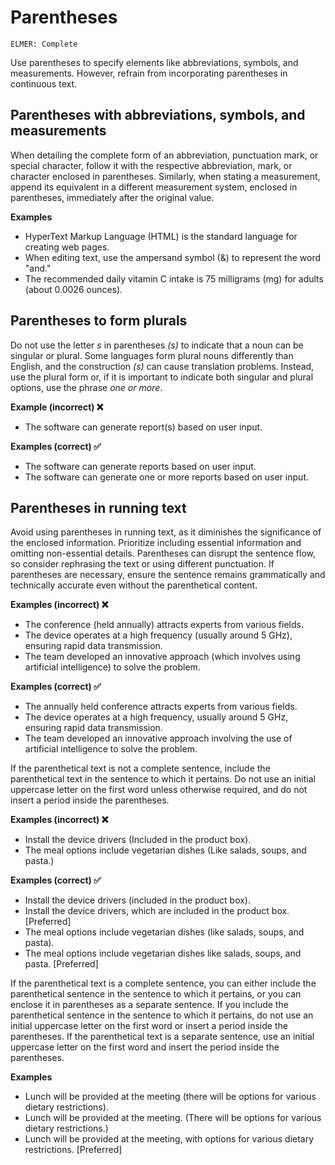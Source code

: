 # Parentheses

<code>ELMER: Complete</code>

Use parentheses to specify elements like abbreviations, symbols, and measurements. However, refrain from incorporating parentheses in continuous text.

## Parentheses with abbreviations, symbols, and measurements

When detailing the complete form of an abbreviation, punctuation mark, or special character, follow it with the respective abbreviation, mark, or character enclosed in parentheses. Similarly, when stating a measurement, append its equivalent in a different measurement system, enclosed in parentheses, immediately after the original value.

**Examples**
- HyperText Markup Language (HTML) is the standard language for creating web pages.
- When editing text, use the ampersand symbol (&) to represent the word "and."
- The recommended daily vitamin C intake is 75 milligrams (mg) for adults (about 0.0026 ounces).

## Parentheses to form plurals

Do not use the letter *s* in parentheses *(s)* to indicate that a noun can be singular or plural. Some languages form plural nouns differently than English, and the construction *(s)* can cause translation problems. Instead, use the plural form or, if it is important to indicate both singular and plural options, use the phrase *one or more*.

**Example (incorrect) ❌**
- The software can generate report(s) based on user input.

**Examples (correct) ✅**
- The software can generate reports based on user input.
- The software can generate one or more reports based on user input.

## Parentheses in running text

Avoid using parentheses in running text, as it diminishes the significance of the enclosed information. Prioritize including essential information and omitting non-essential details. Parentheses can disrupt the sentence flow, so consider rephrasing the text or using different punctuation. If parentheses are necessary, ensure the sentence remains grammatically and technically accurate even without the parenthetical content.

**Examples (incorrect) ❌**
- The conference (held annually) attracts experts from various fields.
- The device operates at a high frequency (usually around 5 GHz), ensuring rapid data transmission.
- The team developed an innovative approach (which involves using artificial intelligence) to solve the problem.

**Examples (correct) ✅**
- The annually held conference attracts experts from various fields.
- The device operates at a high frequency, usually around 5 GHz, ensuring rapid data transmission.
- The team developed an innovative approach involving the use of artificial intelligence to solve the problem.

If the parenthetical text is not a complete sentence, include the parenthetical text in the sentence to which it pertains. Do not use an initial uppercase letter on the first word unless otherwise required, and do not insert a period inside the parentheses.

**Examples (incorrect) ❌**
- Install the device drivers (Included in the product box).
- The meal options include vegetarian dishes (Like salads, soups, and pasta.)

**Examples (correct) ✅**
- Install the device drivers (included in the product box).
- Install the device drivers, which are included in the product box. [Preferred]
- The meal options include vegetarian dishes (like salads, soups, and pasta).
- The meal options include vegetarian dishes like salads, soups, and pasta. [Preferred]

If the parenthetical text is a complete sentence, you can either include the parenthetical sentence in the sentence to which it pertains, or you can enclose it in parentheses as a separate sentence. If you include the parenthetical sentence in the sentence to which it pertains, do not use an initial uppercase letter on the first word or insert a period inside the parentheses. If the parenthetical text is a separate sentence, use an initial uppercase letter on the first word and insert the period inside the parentheses.

**Examples**
- Lunch will be provided at the meeting (there will be options for various dietary restrictions).
- Lunch will be provided at the meeting. (There will be options for various dietary restrictions.)
- Lunch will be provided at the meeting, with options for various dietary restrictions. [Preferred]
